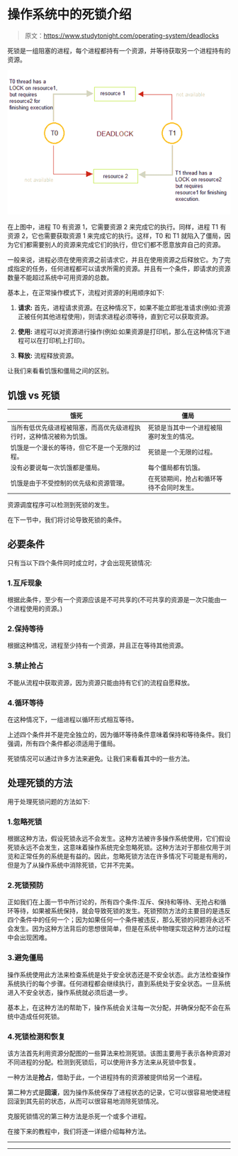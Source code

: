 # 操作系统中的死锁介绍

> 原文：<https://www.studytonight.com/operating-system/deadlocks>

死锁是一组阻塞的进程，每个进程都持有一个资源，并等待获取另一个进程持有的资源。

![deadlocks](img/db3eb4a358786ab16635688b7ca4096c.png)

在上图中，进程 T0 有资源 1，它需要资源 2 来完成它的执行。同样，进程 T1 有资源 2，它也需要获取资源 1 来完成它的执行。这样，T0 和 T1 就陷入了僵局，因为它们都需要别人的资源来完成它们的执行，但它们都不愿意放弃自己的资源。

一般来说，进程必须在使用资源之前请求它，并且在使用资源之后释放它。为了完成指定的任务，任何进程都可以请求所需的资源。并且有一个条件，即请求的资源数量不能超过系统中可用资源的总数。

基本上，在正常操作模式下，流程对资源的利用顺序如下:

1.  **请求:**
    首先，进程请求资源。在这种情况下，如果不能立即批准请求(例如:资源正被任何其他进程使用)，则请求进程必须等待，直到它可以获取资源。

2.  **使用:**
    进程可以对资源进行操作(例如:如果资源是打印机，那么在这种情况下进程可以在打印机上打印)。

3.  **释放:**
    流程释放资源。

让我们来看看饥饿和僵局之间的区别。

## 饥饿 vs 死锁

| 饿死 | 僵局 |
| --- | --- |
| 当所有低优先级进程被阻塞，而高优先级进程执行时，这种情况被称为饥饿。 | 死锁是当其中一个进程被阻塞时发生的情况。 |
| 饥饿是一个漫长的等待，但它不是一个无限的过程。 | 死锁是一个无限的过程。 |
| 没有必要说每一次饥饿都是僵局。 | 每个僵局都有饥饿。 |
| 饥饿是由于不受控制的优先级和资源管理。 | 在死锁期间，抢占和循环等待不会同时发生。 |

资源调度程序可以检测到死锁的发生。

在下一节中，我们将讨论导致死锁的条件。

## 必要条件

只有当以下四个条件同时成立时，才会出现死锁情况:

### 1.互斥现象

根据此条件，至少有一个资源应该是不可共享的(不可共享的资源是一次只能由一个进程使用的资源。)

### 2.保持等待

根据这种情况，进程至少持有一个资源，并且正在等待其他资源。

### 3.禁止抢占

不能从流程中获取资源，因为资源只能由持有它们的流程自愿释放。

### 4.循环等待

在这种情况下，一组进程以循环形式相互等待。

上述四个条件并不是完全独立的，因为循环等待条件意味着保持和等待条件。我们强调，所有四个条件都必须适用于僵局。

死锁情况可以通过许多方法来避免。让我们来看看其中的一些方法。

## 处理死锁的方法

用于处理死锁问题的方法如下:

### 1.忽略死锁

根据这种方法，假设死锁永远不会发生。这种方法被许多操作系统使用，它们假设死锁永远不会发生，这意味着操作系统完全忽略死锁。这种方法对于那些仅用于浏览和正常任务的系统是有益的。因此，忽略死锁方法在许多情况下可能是有用的，但是为了从操作系统中消除死锁，它并不完美。

### 2.死锁预防

正如我们在上面一节中所讨论的，所有四个条件:互斥、保持和等待、无抢占和循环等待，如果被系统保持，就会导致死锁的发生。死锁预防方法的主要目的是违反四个条件中的任何一个；因为如果任何一个条件被违反，那么死锁的问题将永远不会发生。因为这种方法背后的思想很简单，但是在系统中物理实现这种方法的过程中会出现困难。

### 3.避免僵局

操作系统使用此方法来检查系统是处于安全状态还是不安全状态。此方法检查操作系统执行的每个步骤。任何进程都会继续执行，直到系统处于安全状态。一旦系统进入不安全状态，操作系统就必须后退一步。

基本上，在这种方法的帮助下，操作系统会关注每一次分配，并确保分配不会在系统中造成任何死锁。

### 4.死锁检测和恢复

该方法首先利用资源分配图的一些算法来检测死锁。该图主要用于表示各种资源对不同进程的分配。检测到死锁后，可以使用许多方法来从死锁中恢复。

一种方法是**抢占**，借助于此，一个进程持有的资源被提供给另一个进程。

第二种方式是**回滚**，因为操作系统保存了进程状态的记录，它可以很容易地使进程回滚到其先前的状态，从而可以很容易地消除死锁情况。

克服死锁情况的第三种方法是杀死一个或多个进程。

在接下来的教程中，我们将逐一详细介绍每种方法。

* * *

* * *
